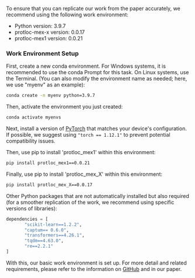To ensure that you can replicate our work from the paper accurately, we recommend using the following work environment:

- Python version: 3.9.7
- protloc-mex-x version: 0.0.17
- protloc-mex1 version: 0.0.21

### Work Environment Setup 

First, create a new conda environment. For Windows systems, it is recommended to use the conda Prompt for this task. On Linux systems, use the Terminal. (You can also modify the environment name as needed; here, we use "myenv" as an example):

```bash
conda create -n myenv python=3.9.7
```

Then, activate the environment you just created:

```bash
conda activate myenvs
```

Next, install a version of [PyTorch](https://pytorch.org/) that matches your device's configuration. If possible, we suggest using `"torch == 1.12.1"` to prevent potential compatibility issues.

Then, use pip to install 'protloc_mex1' within this environment: 

```bash
pip install protloc_mex1==0.0.21
```

Finally, use pip to install 'protloc_mex_X' within this environment:

```bash
pip install protloc_mex_X==0.0.17
```

Other Python packages that are not automatically installed but also required (for a smoother replication of the work, we recommend using specific versions of libraries):

```python
dependencies = [
       "scikit-learn==1.2.2",
       "captum== 0.6.0",
       "transformers==4.26.1",
       "tqdm==4.63.0",
       "re==2.2.1"
]
```

With this, our basic work environment is set up. For more detail and related requirements, please refer to the information on [GitHub](https://github.com/yujuan-zhang/feature-representation-for-LLMs/blob/main/README.md) and in our paper.
